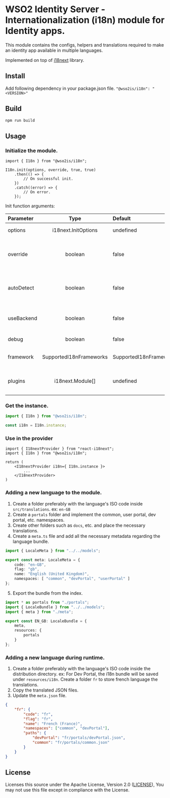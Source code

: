 # WSO2 Identity Server - Internationalization (i18n) module for Identity apps.

This module contains the configs, helpers and translations required to make an identity app available in multiple languages.

Implemented on top of [i18next](https://www.i18next.com/) library.

## Install
Add following dependency in your package.json file.
`"@wso2is/i18n": "<VERSION>"`

## Build
```bash
npm run build
```

## Usage

### Initialize the module.

```tsx
import { I18n } from "@wso2is/i18n";

I18n.init(options, override, true, true)
    .then(() => {
        // On successful init.
    })
    .catch((error) => {
        // On error.
    });

```

Init function arguments: 

| Parameter                 | Type                       | Default                           | Description                                       |   
| :------------------------ |:--------------------------:| :---------------------------------| :-------------------------------------------------|
| options 	                | i18next.InitOptions        | undefined                         | Passed in init options.
| override                  | boolean                    | false                             | Should the passed in options replace the default.
| autoDetect                | boolean                    | false                             | If autodetect plugin should be used or not.
| useBackend                | boolean                    | false                             | If XHR back end plugin should be used or not.
| debug                     | boolean                    | false                             | If debug is enabled.
| framework                 | SupportedI18nFrameworks    | SupportedI18nFrameworks.REACT     | The framework to use.
| plugins                   | i18next.Module[]           | undefined                         | Other i18next plugins to use.

### Get the instance.

```ts
import { I18n } from "@wso2is/i18n";

const i18n = I18n.instance;
```

### Use in the provider

```tsx
import { I18nextProvider } from "react-i18next";
import { I18n } from "@wso2is/i18n";

return (
    <I18nextProvider i18n={ I18n.instance }>
        ...
    </I18nextProvider>
)
```

### Adding a new language to the module.
1. Create a folder preferably with the language's ISO code inside `src/translations`. ex: `en-GB`
2. Create a `portals` folder and implement the common, user portal, dev portal, etc. namespaces.
3. Create other folders such as `docs`, etc. and place the necessary translations.
4. Create a `meta.ts` file and add all the necessary metadata regarding the language bundle.
```ts
import { LocaleMeta } from "../../models";

export const meta: LocaleMeta = {
    code: "en-GB",
    flag: "gb",
    name: "English (United Kingdom)",
    namespaces: [ "common", "devPortal", "userPortal" ]
};
```
5. Export the bundle from the index.
```ts
import * as portals from "./portals";
import { LocaleBundle } from "../../models";
import { meta } from "./meta";

export const EN_GB: LocaleBundle = {
    meta,
    resources: {
        portals
    }
};

```

### Adding a new language during runtime.
1. Create a folder preferably with the language's ISO code inside the distribution directory. ex: For Dev Portal, the i18n bundle will be saved under `resources/i18n`. Create a folder `fr` to store french language the translations.
2. Copy the translated JSON files.
3. Update the `meta.json` file.
```json
{
    "fr": {
        "code": "fr",
        "flag": "fr",
        "name": "French (France)",
        "namespaces": ["common", "devPortal"],
        "paths": {
            "devPortal": "fr/portals/devPortal.json",
            "common": "fr/portals/common.json"
        }
    }
}
``` 

## License

Licenses this source under the Apache License, Version 2.0 ([LICENSE](../../LICENSE)), You may not use this file except in compliance with the License.
